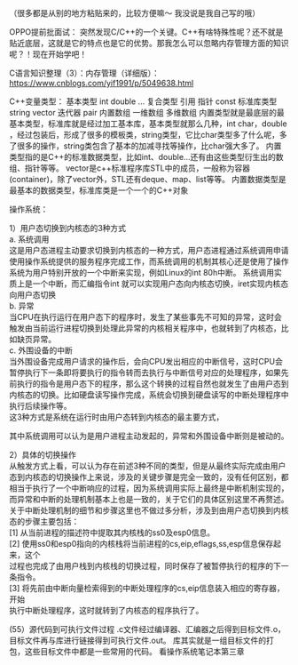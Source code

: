 （很多都是从别的地方粘贴来的，比较方便嘛～ 我没说是我自己写的哦）

OPPO提前批面试：
突然发现C/C++的一个关键。C++有啥特殊性呢？还不就是贴近底层，这就是它的特点也是它的优势。那我怎么可以忽略内存管理方面的知识呢？！现在开始学吧！

C语言知识整理（3）：内存管理（详细版）：
https://www.cnblogs.com/yif1991/p/5049638.html


C++变量类型：
       基本类型
                int
                double
                ...
       复合类型
                引用
                指针
                const
       标准库类型
                string
                vector
                迭代器
                pair
       内置数组
                一维数组
                多维数组
内置类型就是最底层的最基本类型，标准库就是经过加工基本库，基本类型就那么几种，int char，double ，经过包装后，形成了很多的模板类，string类型，它比char类型多了什么呢，多了很多的操作，string类包含了基本的加减寻找等操作，比char强大多了。
内置类型指的是C++的标准数据类型，比如int、double...还有由这些类型衍生出的数组、指针等等。
vector是c++标准程序库STL中的成员，一般称为容器(container)，除了vector外，STL还有deque、map、list等等。
内置数据类型是最基本的数据类型，标准库类是一个一个的C++对象


操作系统：

1）用户态切换到内核态的3种方式  
a. 系统调用  
这是用户态进程主动要求切换到内核态的一种方式，用户态进程通过系统调用申请使用操作系统提供的服务程序完成工作，而系统调用的机制其核心还是使用了操作系统为用户特别开放的一个中断来实现，例如Linux的int 80h中断。 
系统调用实质上是一个中断，而汇编指令int 就可以实现用户态向内核态切换，iret实现内核态向用户态切换  
b. 异常  
当CPU在执行运行在用户态下的程序时，发生了某些事先不可知的异常，这时会触发由当前运行进程切换到处理此异常的内核相关程序中，也就转到了内核态，比如缺页异常。  
c. 外围设备的中断  
当外围设备完成用户请求的操作后，会向CPU发出相应的中断信号，这时CPU会暂停执行下一条即将要执行的指令转而去执行与中断信号对应的处理程序，如果先前执行的指令是用户态下的程序，那么这个转换的过程自然也就发生了由用户态到内核态的切换。比如硬盘读写操作完成，系统会切换到硬盘读写的中断处理程序中执行后续操作等。   
这3种方式是系统在运行时由用户态转到内核态的最主要方式，

其中系统调用可以认为是用户进程主动发起的，异常和外围设备中断则是被动的。   

2）具体的切换操作  
从触发方式上看，可以认为存在前述3种不同的类型，但是从最终实际完成由用户态到内核态的切换操作上来说，涉及的关键步骤是完全一致的，没有任何区别，都相当于执行了一个中断响应的过程，因为系统调用实际上最终是中断机制实现的，而异常和中断的处理机制基本上也是一致的，关于它们的具体区别这里不再赘述。关于中断处理机制的细节和步骤这里也不做过多分析，涉及到由用户态切换到内核态的步骤主要包括：  
[1] 从当前进程的描述符中提取其内核栈的ss0及esp0信息。  
[2] 使用ss0和esp0指向的内核栈将当前进程的cs,eip,eflags,ss,esp信息保存起来，这个  
过程也完成了由用户栈到内核栈的切换过程，同时保存了被暂停执行的程序的下一  
条指令。  
[3] 将先前由中断向量检索得到的中断处理程序的cs,eip信息装入相应的寄存器，开始  
执行中断处理程序，这时就转到了内核态的程序执行了。

(55）源代码到可执行文件过程
.c文件经过编译器、汇编器之后得到目标文件.o，目标文件再与库进行链接得到可执行文件.out。 
库其实就是一组目标文件的打包，这些目标文件中都是一些常用的代码。
看操作系统笔记本第三章

